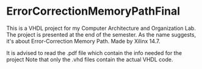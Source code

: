 # ErrorCorrectionMemoryPathFinal
This is a VHDL project for my Computer Architecture and Organization Lab. The project is presented at the end of the semester. As the name suggests, it's about Error-Correction Memory Path. Made by Xilinx 14.7.

It is advised to read the .pdf file which contain the info needed for the project
Note that only the .vhd files contain the actual VHDL code.
